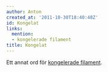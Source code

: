 ```yaml
---
author: Anton
created_at: '2011-10-30T18:40:48Z'
id: Kongelat
links:
  mention:
  - kongelerade filament
title: Kongelat
---
```


Ett annat ord för [kongelerade filament].

  [kongelerade filament]: kongelerade_filament
